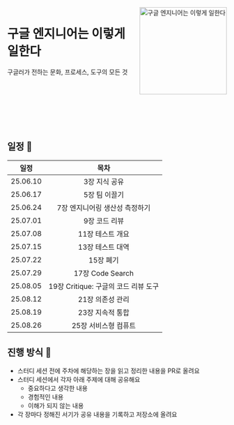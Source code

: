 <img src="https://github.com/user-attachments/assets/ad2a7273-524a-4a8d-884a-27bcc27ba98f" alt="구글 엔지니어는 이렇게 일한다" align="right" width="200" />

# 구글 엔지니어는 이렇게 일한다

구글러가 전하는 문화, 프로세스, 도구의 모든 것

<br />
<br />
<br />
<br />
<br />
<br />

## 일정 📅

|   일정   |                 목차                 |
| :------: | :----------------------------------: |
| 25.06.10 |            3장 지식 공유             |
| 25.06.17 |            5장 팀 이끌기             |
| 25.06.24 |    7장 엔지니어링 생산성 측정하기    |
| 25.07.01 |            9장 코드 리뷰             |
| 25.07.08 |           11장 테스트 개요           |
| 25.07.15 |           13장 테스트 대역           |
| 25.07.22 |              15장 폐기               |
| 25.07.29 |           17장 Code Search           |
| 25.08.05 | 19장 Critique: 구글의 코드 리뷰 도구 |
| 25.08.12 |           21장 의존성 관리           |
| 25.08.19 |           23장 지속적 통합           |
| 25.08.26 |         25장 서비스형 컴퓨트         |



## 진행 방식 🌌

* 스터디 세션 전에 주차에 해당하는 장을 읽고 정리한 내용을 PR로 올려요
* 스터디 세션에서 각자 아래 주제에 대해 공유해요
  + 중요하다고 생각한 내용
  + 경험적인 내용
  + 이해가 되지 않는 내용
* 각 장마다 정해진 서기가 공유 내용을 기록하고 저장소에 올려요
